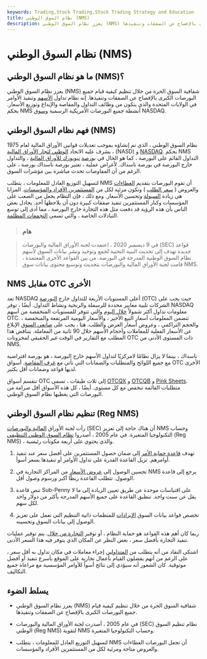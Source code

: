 ```yaml
---
keywords: Trading,Stock Trading,Stock Trading Strategy and Education
title: نظام السوق الوطني (NMS)
description: يعزز نظام السوق الوطني (NMS) شفافية السوق الحرة من خلال تنظيم كيفية قيام جميع البورصات الكبرى بالإفصاح عن الصفقات وتنفيذها.
---
```


# نظام السوق الوطني (NMS)
## ما هو نظام السوق الوطني (NMS)؟

يعزز نظام السوق الوطني (NMS) شفافية السوق الحرة من خلال تنظيم كيفية قيام جميع البورصات الكبرى بالإفصاح عن الصفقات وتنفيذها. إنه نظام تداول [الأسهم](/equity) وتنفيذ الأوامر في الولايات المتحدة والذي يتكون من وظائف التداول والمقاصة والإيداع وتوزيع الأسعار. يحكم NMS أنشطة جميع البورصات الأمريكية الرسمية [وسوق](/exchange) NASDAQ.

## فهم نظام السوق الوطني (NMS)

نظام السوق الوطني ، الذي تم إنشاؤه بموجب تعديلات قوانين الأوراق المالية لعام 1975 ، يشرف عليه الاتحاد [الوطني لتجار الأوراق المالية](/nasd) (NASD) و [NASDAQ](/nasdaq). يحكم NMS التداول القائم على البورصة ، كما هو الحال في [بورصة](/nyse) [نيويورك للأوراق المالية](/nyse) ، والتداول خارج البورصة في بورصة ناسداك. لأغراض عملية ، تعتبر بورصة ناسداك بورصة ، على الرغم من أن المفاوضات تحدث مباشرة بين مؤشرات السوق.

لتسهيل التوزيع العادل للمعلومات ، يتطلب NMS أن تقوم البورصات بتقديم [العطاءات](/bid) والعروض ( [سعر الطلب](/ask) ) وتكون مرئية لكل من [المستثمرين الأفراد والمؤسسات](/institutionalinvestor). المزايا هي زيادة [السيولة](/liquidity) وتحسين الأسعار. ومع ذلك ، فإن النظام يجعل من الصعب على المؤسسات وكبار المستثمرين تنفيذ صفقات كبيرة دون أن يلاحظها أحد. يجادل بعض الناس بأن هذه الرؤية قد دفعت مثل هذه التجارة خارج البورصة ، مما أدى إلى توسع التبادلات الخاصة ، والتي تسمى [التجمعات المظلمة](/dark-pool).

> ### هام

> في 9 ديسمبر 2020 ، اعتمدت لجنة الأوراق المالية والبورصات (SEC) قواعد جديدة تهدف إلى تحديث البنية التحتية لجمع وتوحيد ونشر بيانات السوق لأسهم نظام السوق الوطنية المدرجة في البورصة. من بين القواعد الأخرى المعتمدة ، قامت لجنة الأوراق المالية والبورصات بتحديث وتوسيع محتوى بيانات سوق NMS.

>

## NMS مقابل OTC الأخرى

تعد NASDAQ أعلى المستويات الأربعة للتداول خارج [البورصة](/otc) (OTC) حيث يجب على الشركات تلبية معايير محددة للرسملة والربحية ونشاط التداول. أيضًا ، توفر NASDAQ معلومات تداول أكثر شمولاً [خلال اليوم](/intraday) والتي تتوفر للمستويات المنخفضة من أسهم OTC. تتضمن المعلومات أسعار البيع الأخير ، والأسعار اليومية المرتفعة والمنخفضة ، والحجم التراكمي ، وعروض أسعار العرض والطلب. هنا ، يجب على [صانعي السوق](/marketmaker) الإبلاغ عن الأسعار الفعلية للمعاملات وأحجام الأسهم خلال 90 ثانية من المعاملة. يتناقض هذا المطلب مع التقارير في الوقت غير الحقيقي لمخزونات OTC ذات المستوى الأدنى من NMS.

ناسداك ، بينما لا يزال نظامًا لامركزيًا لتداول الأسهم خارج البورصة ، هو بورصة افتراضية مع جميع اللوائح والمتطلبات والضمانات التي تأتي مع [غرف المقاصة](/clearinghouse). أسواق OTC الأخرى لديها قواعد وضمانات أقل بكثير.

تنقسم أسواق OTC إلى ثلاث طبقات ، تسمى [OTCQX](/otcqb) و [OTCQB](/otcqx) و [Pink Sheets](/pinksheets). متطلبات القائمة تنخفض مع كل مستوى. أيضًا ، كل هذه الأسواق أقل صرامة من البورصات التي يغطيها نظام السوق الوطني.

## تنظيم نظام السوق الوطني (Reg NMS)

رأت لجنة الأوراق [المالية والبورصات](/sec) (SEC) أن هناك حاجة إلى تعزيز NMS وحساب التكنولوجيا المتغيرة. في عام 2005 ، أصدروا [نظام السوق الوطني التنظيمي](/regulation-nms) (Reg NMS) ، والذي يحتوي على أربعة مكونات رئيسية.

1. تهدف [قاعدة حماية الأمر](/order-protection-rule) إلى ضمان حصول المستثمرين على أفضل سعر عند تنفيذ أوامرهم. تزيل القاعدة القدرة على تداول الأوامر أو تنفيذها بسعر أسوأ.

1. تحسين الوصول إلى [عروض الأسعار](/quotation) من المراكز التجارية في NMS يرجع إلى قاعدة الوصول. تتطلب القاعدة ربطًا أكبر ورسوم وصول أقل.

1. تنص قاعدة Sub-Penny على اقتباسات موحدة عن طريق تعيين الزيادة إلى ما لا يقل عن سنت واحد. تنطبق القاعدة على جميع الأسهم المدرجة بأكثر من دولار واحد لكل سهم.

1. تخصص قواعد بيانات السوق [الإيرادات](/revenue) للمنظمات ذاتية التنظيم التي تعمل على تعزيز الوصول إلى بيانات السوق وتحسينه.

ربما كان أهم هذه القواعد هو حماية النظام ، أو توفير [التجارة من خلال](/tradethrough). يتم توفير عمليات تنفيذ التجارة بأفضل سعر ، بغض النظر عن المكان الذي يتوفر فيه هذا السعر الأدنى.

اشتكى النقاد من أنه يتطلب من [المتداولين](/trader) إجراء معاملات في مكان تداول به أقل سعر ، على الرغم من أنهم يفضلون القيام بأعمال تجارية على الموقع بأسرع تنفيذ أو أفضل موثوقية. كان الشعور أنه سيؤدي إلى نتائج أسوأ للأوامر المؤسسية مع مراعاة جميع التكاليف.

## يسلط الضوء

- يعزز نظام السوق الوطني (NMS) شفافية السوق الحرة من خلال تنظيم كيفية قيام جميع البورصات الكبرى بالإفصاح عن الصفقات وتنفيذها.

- في عام 2005 ، أصدرت لجنة الأوراق المالية والبورصات (SEC) نظام تنظيم السوق الوطني (Reg NMS) لتقوية NMS وحساب التكنولوجيا المتغيرة.

- لتسهيل التوزيع العادل للمعلومات ، يتطلب NMS أن تجعل البورصات العطاءات والعروض متاحة ومرئية لكل من المستثمرين الأفراد والمؤسسات.

